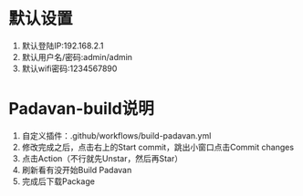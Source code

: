 # 默认设置
1. 默认登陆IP:192.168.2.1
2. 默认用户名/密码:admin/admin
3. 默认wifi密码:1234567890

# Padavan-build说明
1. 自定义插件：.github/workflows/build-padavan.yml
2. 修改完成之后，点击右上的Start commit，跳出小窗口点击Commit changes
3. 点击Action（不行就先Unstar，然后再Star）
4. 刷新看有没开始Build Padavan
5. 完成后下载Package
